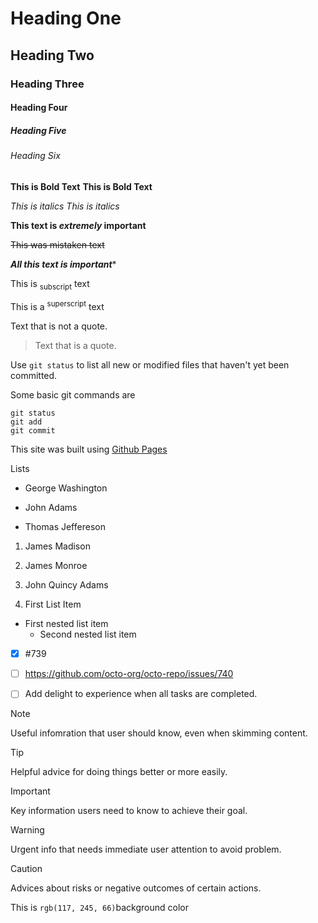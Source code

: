# Heading One
## Heading Two
### Heading Three
#### Heading Four
##### Heading Five
###### Heading Six


**This is Bold Text**
__This is Bold Text__

*This is italics*
_This is italics_


**This text is _extremely_ important**

~~This was mistaken text~~

***All this text is important****

This is <sub>subscript</sub> text


This is a <sup>superscript</sup> text


Text that is not a quote.

> Text that is a quote.


Use `git status` to list all new or modified files that haven't yet been committed.


Some basic git commands are 
```
git status
git add
git commit
```



This site was built using [Github Pages](https://pages.github.com/)


Lists

* George Washington
- John Adams
+ Thomas Jeffereson


1. James Madison
2. James Monroe
3. John Quincy Adams




1. First List Item
  - First nested list item
    - Second nested list item



- [x] #739
- [ ] https://github.com/octo-org/octo-repo/issues/740
- [ ] Add delight to experience when all tasks are completed.


> [!NOTE]
> Useful infomration that user should know, even when skimming content.


> [!TIP]
> Helpful advice for doing things better or more easily.

> [!IMPORTANT]
> Key information users need to know to achieve their goal.

> [!WARNING]
> Urgent info that needs immediate user attention to avoid problem.

> [!CAUTION]
> Advices about risks or negative outcomes of certain actions.


This is `rgb(117, 245, 66)`background color
